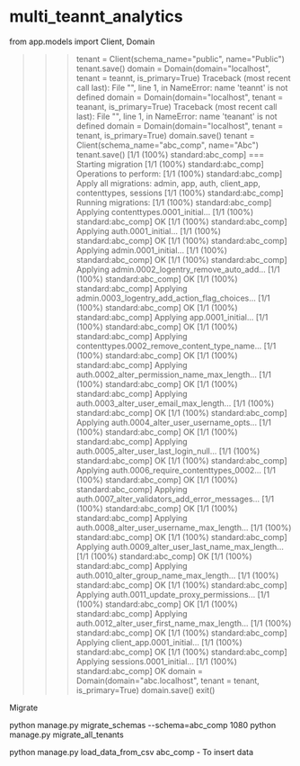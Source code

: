 # multi_teannt_analytics

 from app.models import Client, Domain
>>> tenant = Client(schema_name="public", name="Public")
>>> tenant.save()
>>> domain = Domain(domain="localhost", tenant = teannt, is_primary=True)
Traceback (most recent call last):
  File "<console>", line 1, in <module>
NameError: name 'teannt' is not defined
>>> domain = Domain(domain="localhost", tenant = teanant, is_primary=True)
Traceback (most recent call last):
  File "<console>", line 1, in <module>
NameError: name 'teanant' is not defined
>>> domain = Domain(domain="localhost", tenant = tenant, is_primary=True)
>>> domain.save()
>>> tenant = Client(schema_name="abc_comp", name="Abc")
>>> tenant.save()
[1/1 (100%) standard:abc_comp] === Starting migration
[1/1 (100%) standard:abc_comp] Operations to perform:
[1/1 (100%) standard:abc_comp]   Apply all migrations: admin, app, auth, client_app, contenttypes, sessions
[1/1 (100%) standard:abc_comp] Running migrations:
[1/1 (100%) standard:abc_comp]   Applying contenttypes.0001_initial...
[1/1 (100%) standard:abc_comp]  OK
[1/1 (100%) standard:abc_comp]   Applying auth.0001_initial...
[1/1 (100%) standard:abc_comp]  OK
[1/1 (100%) standard:abc_comp]   Applying admin.0001_initial...
[1/1 (100%) standard:abc_comp]  OK
[1/1 (100%) standard:abc_comp]   Applying admin.0002_logentry_remove_auto_add...
[1/1 (100%) standard:abc_comp]  OK
[1/1 (100%) standard:abc_comp]   Applying admin.0003_logentry_add_action_flag_choices...
[1/1 (100%) standard:abc_comp]  OK
[1/1 (100%) standard:abc_comp]   Applying app.0001_initial...
[1/1 (100%) standard:abc_comp]  OK
[1/1 (100%) standard:abc_comp]   Applying contenttypes.0002_remove_content_type_name...
[1/1 (100%) standard:abc_comp]  OK
[1/1 (100%) standard:abc_comp]   Applying auth.0002_alter_permission_name_max_length...
[1/1 (100%) standard:abc_comp]  OK
[1/1 (100%) standard:abc_comp]   Applying auth.0003_alter_user_email_max_length...
[1/1 (100%) standard:abc_comp]  OK
[1/1 (100%) standard:abc_comp]   Applying auth.0004_alter_user_username_opts...
[1/1 (100%) standard:abc_comp]  OK
[1/1 (100%) standard:abc_comp]   Applying auth.0005_alter_user_last_login_null...
[1/1 (100%) standard:abc_comp]  OK
[1/1 (100%) standard:abc_comp]   Applying auth.0006_require_contenttypes_0002...
[1/1 (100%) standard:abc_comp]  OK
[1/1 (100%) standard:abc_comp]   Applying auth.0007_alter_validators_add_error_messages...
[1/1 (100%) standard:abc_comp]  OK
[1/1 (100%) standard:abc_comp]   Applying auth.0008_alter_user_username_max_length...
[1/1 (100%) standard:abc_comp]  OK
[1/1 (100%) standard:abc_comp]   Applying auth.0009_alter_user_last_name_max_length...
[1/1 (100%) standard:abc_comp]  OK
[1/1 (100%) standard:abc_comp]   Applying auth.0010_alter_group_name_max_length...
[1/1 (100%) standard:abc_comp]  OK
[1/1 (100%) standard:abc_comp]   Applying auth.0011_update_proxy_permissions...
[1/1 (100%) standard:abc_comp]  OK
[1/1 (100%) standard:abc_comp]   Applying auth.0012_alter_user_first_name_max_length...
[1/1 (100%) standard:abc_comp]  OK
[1/1 (100%) standard:abc_comp]   Applying client_app.0001_initial...
[1/1 (100%) standard:abc_comp]  OK
[1/1 (100%) standard:abc_comp]   Applying sessions.0001_initial...
[1/1 (100%) standard:abc_comp]  OK
>>> domain = Domain(domain="abc.localhost", tenant = tenant, is_primary=True)
>>> domain.save()
>>> exit()


Migrate

python manage.py migrate_schemas --schema=abc_comp
 1080  python manage.py migrate_all_tenants


python manage.py load_data_from_csv abc_comp - To insert data
